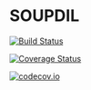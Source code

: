 # SOUPDIL

[![Build Status](https://travis-ci.org/dahong67/SOUPDIL.jl.svg?branch=master)](https://travis-ci.org/dahong67/SOUPDIL.jl)

[![Coverage Status](https://coveralls.io/repos/dahong67/SOUPDIL.jl/badge.svg?branch=master&service=github)](https://coveralls.io/github/dahong67/SOUPDIL.jl?branch=master)

[![codecov.io](http://codecov.io/github/dahong67/SOUPDIL.jl/coverage.svg?branch=master)](http://codecov.io/github/dahong67/SOUPDIL.jl?branch=master)
